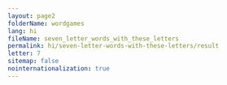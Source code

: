 ```yaml
---
layout: page2
folderName: wordgames
lang: hi
fileName: seven_letter_words_with_these_letters
permalink: hi/seven-letter-words-with-these-letters/result
letter: 7
sitemap: false
nointernationalization: true   
---
```

